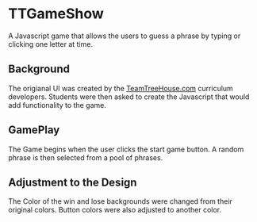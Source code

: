 # TTGameShow

A Javascript game that allows the users to guess a phrase by typing or clicking one letter at time.  

## Background
The origianal UI was created by the [TeamTreeHouse.com](http://teamtreehouse.com) curriculum developers.   Students were then asked to create the Javascript that would add functionality to the game.     

## GamePlay
The Game begins when the user clicks the start game button.  A random phrase is then selected from a pool of phrases.

## Adjustment to the Design
The Color of the win and lose backgrounds were changed from their original colors.  Button colors were also adjusted to another color.   


